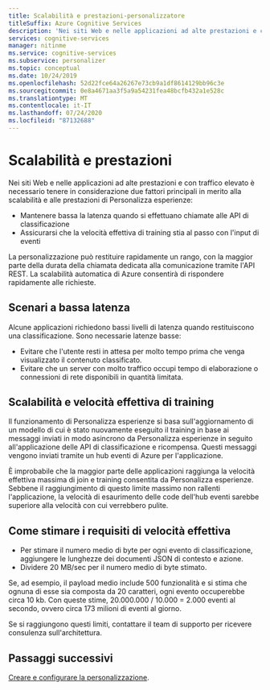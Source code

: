 ```yaml
---
title: Scalabilità e prestazioni-personalizzatore
titleSuffix: Azure Cognitive Services
description: 'Nei siti Web e nelle applicazioni ad alte prestazioni e con traffico elevato è necessario tenere in considerazione due fattori principali in merito alla scalabilità e alle prestazioni di Personalizza esperienze: latenza e velocità effettiva di training.'
services: cognitive-services
manager: nitinme
ms.service: cognitive-services
ms.subservice: personalizer
ms.topic: conceptual
ms.date: 10/24/2019
ms.openlocfilehash: 52d22fce64a26267e73cb9a1df8614129bb96c3e
ms.sourcegitcommit: 0e8a4671aa3f5a9a54231fea48bcfb432a1e528c
ms.translationtype: MT
ms.contentlocale: it-IT
ms.lasthandoff: 07/24/2020
ms.locfileid: "87132688"
---
```

# <a name="scalability-and-performance"></a>Scalabilità e prestazioni

Nei siti Web e nelle applicazioni ad alte prestazioni e con traffico elevato è necessario tenere in considerazione due fattori principali in merito alla scalabilità e alle prestazioni di Personalizza esperienze:

* Mantenere bassa la latenza quando si effettuano chiamate alle API di classificazione
* Assicurarsi che la velocità effettiva di training stia al passo con l'input di eventi

La personalizzazione può restituire rapidamente un rango, con la maggior parte della durata della chiamata dedicata alla comunicazione tramite l'API REST. La scalabilità automatica di Azure consentirà di rispondere rapidamente alle richieste.

##  <a name="low-latency-scenarios"></a>Scenari a bassa latenza

Alcune applicazioni richiedono bassi livelli di latenza quando restituiscono una classificazione. Sono necessarie latenze basse:

* Evitare che l'utente resti in attesa per molto tempo prima che venga visualizzato il contenuto classificato.
* Evitare che un server con molto traffico occupi tempo di elaborazione o connessioni di rete disponibili in quantità limitata.


## <a name="scalability-and-training-throughput"></a>Scalabilità e velocità effettiva di training

Il funzionamento di Personalizza esperienze si basa sull'aggiornamento di un modello di cui è stato nuovamente eseguito il training in base ai messaggi inviati in modo asincrono da Personalizza esperienze in seguito all'applicazione delle API di classificazione e ricompensa. Questi messaggi vengono inviati tramite un hub eventi di Azure per l'applicazione.

 È improbabile che la maggior parte delle applicazioni raggiunga la velocità effettiva massima di join e training consentita da Personalizza esperienze. Sebbene il raggiungimento di questo limite massimo non rallenti l'applicazione, la velocità di esaurimento delle code dell'hub eventi sarebbe superiore alla velocità con cui verrebbero pulite.

## <a name="how-to-estimate-your-throughput-requirements"></a>Come stimare i requisiti di velocità effettiva

* Per stimare il numero medio di byte per ogni evento di classificazione, aggiungere le lunghezze dei documenti JSON di contesto e azione.
* Dividere 20 MB/sec per il numero medio di byte stimato.

Se, ad esempio, il payload medio include 500 funzionalità e si stima che ognuna di esse sia composta da 20 caratteri, ogni evento occuperebbe circa 10 kb. Con queste stime, 20.000.000 / 10.000 = 2.000 eventi al secondo, ovvero circa 173 milioni di eventi al giorno. 

Se si raggiungono questi limiti, contattare il team di supporto per ricevere consulenza sull'architettura.

## <a name="next-steps"></a>Passaggi successivi

[Creare e configurare la personalizzazione](how-to-settings.md).